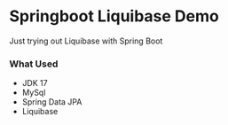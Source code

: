 # Springboot Liquibase Demo
Just trying out Liquibase with Spring Boot

### What Used
* JDK 17
* MySql
* Spring Data JPA
* Liquibase
